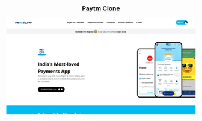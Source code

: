 <h3 align="center">

[Paytm Clone](./Paytm%20Clone/)
</h3>

![Project 1](./Paytm%20Clone/Paytm.JPG)

<br>